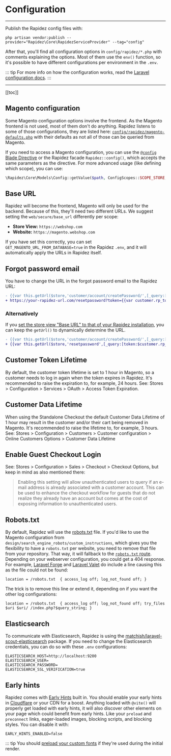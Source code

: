 # Configuration

---

Publish the Rapidez config files with:

```
php artisan vendor:publish --provider="Rapidez\Core\RapidezServiceProvider" --tag="config"
```

After that, you'll find all configuration options in `config/rapidez/*.php` with comments explaining the options. Most of them use the `env()` function, so it's possible to have different configurations per environment in the `.env`.

::: tip
For more info on how the configuration works, read the [Laravel configuration docs](https://laravel.com/docs/11.x/configuration).
:::

---

[[toc]]

## Magento configuration

Some Magento configuration options involve the frontend. As the Magento frontend is not used, most of them don't do anything. Rapidez listens to some of those configurations, they are listed here: [`config/rapidez/magento-defaults.php`](https://github.com/rapidez/core/blob/master/config/rapidez/magento-defaults.php) with their defaults as not all of those can be queried from Magento.

If you need to access a Magento configuration, you can use the [`@config` Blade Directive](theming.html#config) or the Rapidez facade `Rapidez::config()`, which accepts the same parameters as the directive. For more advanced usage (like defining which scope), you can use:
```php
\Rapidez\Core\Models\Config::getValue($path, ConfigScopes::SCOPE_STORE, $scopeId, $options)
```

## Base URL

Rapidez will become the frontend, Magento will only be used for the backend. Because of this, they'll need two different URLs. We suggest setting the `web/secure/base_url` differently per scope:

- **Store View:** `https://webshop.com`
- **Website:** `https://magento.webshop.com`

If you have set this correctly, you can set `GET_MAGENTO_URL_FROM_DATABASE=true` in the Rapidez `.env`, and it will automatically apply the URLs in Rapidez itself.

## Forgot password email

You have to change the URL in the forgot password email to the Rapidez URL:

```diff
- {{var this.getUrl($store,'customer/account/createPassword/',[_query:[token:$customer.rp_token],_nosid:1])}}
+ https://your-rapidez-url.com/resetpassword?token={{var customer.rp_token}}
```

### Alternatively

If you [set the store view "Base URL" to that of your Rapidez installation](configuration.html#base-url), you can keep the `getUrl()` to dynamically determine the URL.

```diff
- {{var this.getUrl($store,'customer/account/createPassword/',[_query:[token:$customer.rp_token],_nosid:1])}}
+ {{var this.getUrl($store,'resetpassword',[_query:[token:$customer.rp_token],_nosid:1])}}
```

## Customer Token Lifetime

By default, the customer token lifetime is set to 1 hour in Magento, so a customer needs to log in again when the token expires in Rapidez. It's recommended to raise the expiration to, for example, 24 hours. See: Stores > Configuration > Services > OAuth > Access Token Expiration.

## Customer Data Lifetime

When using the Standalone Checkout the default Customer Data Lifetime of 1 hour may result in the customer and/or their cart being removed in Magento. It's recommended to raise the lifetime to, for example, 3 hours. See: Stores > Configuration > Customers > Customer configuration > Online Customers Options > Customer Data Lifetime

## Enable Guest Checkout Login

See: Stores > Configuration > Sales > Checkout > Checkout Options, but keep in mind as also mentioned there:

> Enabling this setting will allow unauthenticated users to query if an e-mail address is already associated with a customer account. This can be used to enhance the checkout workflow for guests that do not realize they already have an account but comes at the cost of exposing information to unauthenticated users.

## Robots.txt

By default, Rapidez will use the [robots.txt](https://github.com/rapidez/rapidez/blob/master/public/robots.txt) file. If you'd like to use the Magento configuration from `design/search_engine_robots/custom_instructions`, which gives you the flexibility to have a `robots.txt` per website, you need to remove that file from your repository. That way, it will fallback to the [`robots.txt` route](https://github.com/rapidez/core/blob/master/routes/web.php). Depending on your webserver configuration, you could get a 404 response. For example, [Laravel Forge](https://forge.laravel.com/) and [Laravel Valet](https://laravel.com/docs/11.x/valet) do include a line causing this as the file could not be found:
```
location = /robots.txt  { access_log off; log_not_found off; }
```
The trick is to remove this line or extend it, depending on if you want the other log configurations:
```
location = /robots.txt  { access_log off; log_not_found off; try_files $uri $uri/ /index.php?$query_string; }
```

## Elasticsearch

To communicate with Elasticsearch, Rapidez is using the [matchish/laravel-scout-elasticsearch](https://github.com/matchish/laravel-scout-elasticsearch) package. If you need to change the Elasticsearch credentials, you can do so with these `.env` configurations:

```dotenv
ELASTICSEARCH_HOST=http://localhost:9200
ELASTICSEARCH_USER=
ELASTICSEARCH_PASSWORD=
ELASTICSEARCH_SSL_VERIFICATION=true
```

## Early hints

Rapidez comes with [Early Hints](https://github.com/justbetter/laravel-http3earlyhints) built in. You should enable your early hints in [Cloudflare](https://developers.cloudflare.com/cache/advanced-configuration/early-hints/#enable-early-hints) or your CDN for a boost. Anything loaded with `@vite()` will properly get loaded with early hints, it will also discover other elements on your page which could benefit from early hints. Like your `preload` and `preconnect` links, eager-loaded images, blocking scripts, and blocking styles. You can disable it with:

```dotenv
EARLY_HINTS_ENABLED=false
```

::: tip
You should [preload your custom fonts](https://web.dev/articles/codelab-preload-web-fonts) if they're used during the initial render.
